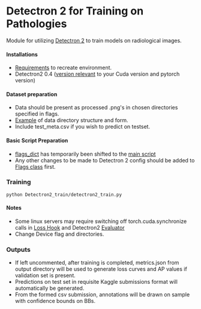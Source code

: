# Detectron 2 for Training on Pathologies
Module for utilizing [Detectron 2](https://github.com/facebookresearch/detectron2) to train models on radiological images.

#### Installations
 - [Requirements](requirements) to recreate environment.
 - Detectron2 0.4 ([version relevant](detectron2_train.py) to your Cuda version and pytorch version)
 
#### Dataset preparation
 - Data should be present as processed .png's in chosen directories specified in flags.
 - [Example](https://www.kaggle.com/xhlulu/vinbigdata) of data directory structure and form.
 - Include test_meta.csv if you wish to predict on testset.
 
#### Basic Script Preparation
 - [flags_dict](detectron2_train.py#L24) has temporarily been shifted to the [main script](detectron2_train.py)
 - Any other changes to be made to Detectron 2 config should be added to [Flags class](config/flags.py#L8) first.


### Training
 ```
 python Detectron2_train/detectron2_train.py
 ```

 
#### Notes
 - Some linux servers may require switching off torch.cuda.synchronize calls in [Loss Hook](model/loss_hook.py#L56) and Detectron2 [Evaluator](https://github.com/facebookresearch/detectron2/blob/61457a0178939ec8f7ce130fcb733a5a5d47df9f/detectron2/evaluation/evaluator.py#L159)
 - Change Device flag and directories. 


### Outputs
 - If left uncommented, after training is completed, metrics.json from output directory will be used to generate loss curves and AP values if validation set is present.
 - Predictions on test set in requisite Kaggle submissions format will automatically be generated.
 - From the formed csv submission, annotations will be drawn on sample with confidence bounds on BBs.
